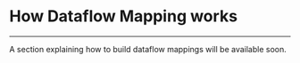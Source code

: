 # How Dataflow Mapping works

---

A section explaining how to build dataflow mappings will be available soon.